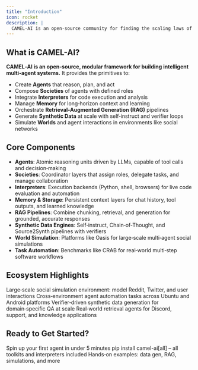 ```yaml
---
title: "Introduction"
icon: rocket
description: |
  CAMEL-AI is an open-source community for finding the scaling laws of agents for data generation, world simulation, and task automation.
---
```


## What is CAMEL-AI?

**CAMEL‑AI is an open‑source, modular framework for building intelligent multi‑agent systems.** It provides the primitives to:

- Create **Agents** that reason, plan, and act
- Compose **Societies** of agents with defined roles
- Integrate **Interpreters** for code execution and analysis
- Manage **Memory** for long‑horizon context and learning
- Orchestrate **Retrieval‑Augmented Generation (RAG)** pipelines
- Generate **Synthetic Data** at scale with self‑instruct and verifier loops
- Simulate **Worlds** and agent interactions in environments like social networks

## Core Components

- **Agents**: Atomic reasoning units driven by LLMs, capable of tool calls and decision‑making
- **Societies**: Coordinator layers that assign roles, delegate tasks, and manage collaboration
- **Interpreters**: Execution backends (Python, shell, browsers) for live code evaluation and automation
- **Memory & Storage**: Persistent context layers for chat history, tool outputs, and learned knowledge
- **RAG Pipelines**: Combine chunking, retrieval, and generation for grounded, accurate responses
- **Synthetic Data Engines**: Self‑instruct, Chain‑of‑Thought, and Source2Synth pipelines with verifiers
- **World Simulation**: Platforms like Oasis for large‑scale multi‑agent social simulations
- **Task Automation**: Benchmarks like CRAB for real‑world multi‑step software workflows

## Ecosystem Highlights

<CardGroup cols={2}>
  <Card title="OASIS" icon="globe" href="https://github.com/camel-ai/oasis">
    Large‑scale social simulation environment: model Reddit, Twitter, and user interactions
  </Card>

  <Card title="CRAB Benchmark" icon="crab" href="https://crab.camel-ai.org">
    Cross‑environment agent automation tasks across Ubuntu and Android platforms
  </Card>

  <Card title="Project Loong" icon="dragon" href="/cookbooks/loong/">
    Verifier‑driven synthetic data generation for domain‑specific QA at scale
  </Card>

  <Card title="OWL 🦉" icon="brain-circuit" href="https://github.com/camel-ai/owl">
    Real‑world retrieval agents for Discord, support, and knowledge applications
  </Card>
</CardGroup>

## Ready to Get Started?

<CardGroup cols={3}>
  <Card title="Quickstart" icon="bolt" href="/cookbooks/basic_concepts/create_your_first_agent">
    Spin up your first agent in under 5 minutes
  </Card>

  <Card title="Installation" icon="wrench" href="/get_started/installation">
    pip install camel-ai[all] – all toolkits and interpreters included
  </Card>

  <Card title="Explore Cookbooks" icon="book-open" href="/cookbooks/">
    Hands‑on examples: data gen, RAG, simulations, and more
  </Card>
</CardGroup>
